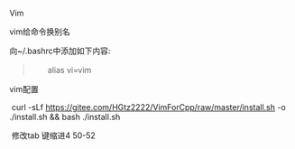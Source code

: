 Vim

vim给命令换别名

向~/.bashrc中添加如下内容:

> 　　alias vi=vim

vim配置

​	curl -sLf https://gitee.com/HGtz2222/VimForCpp/raw/master/install.sh -o ./install.sh && bash ./install.sh

​	修改tab 键缩进4 50-52

​	


